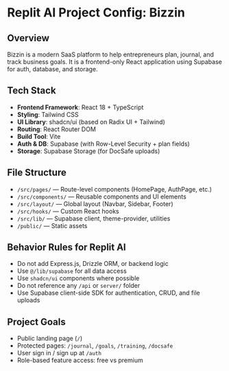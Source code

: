 # Replit AI Project Config: Bizzin

## Overview
Bizzin is a modern SaaS platform to help entrepreneurs plan, journal, and track business goals. It is a frontend-only React application using Supabase for auth, database, and storage.

## Tech Stack
- **Frontend Framework**: React 18 + TypeScript
- **Styling**: Tailwind CSS
- **UI Library**: shadcn/ui (based on Radix UI + Tailwind)
- **Routing**: React Router DOM
- **Build Tool**: Vite
- **Auth & DB**: Supabase (with Row-Level Security + plan fields)
- **Storage**: Supabase Storage (for DocSafe uploads)

## File Structure
- `/src/pages/` — Route-level components (HomePage, AuthPage, etc.)
- `/src/components/` — Reusable components and UI elements
- `/src/layout/` — Global layout (Navbar, Sidebar, Footer)
- `/src/hooks/` — Custom React hooks
- `/src/lib/` — Supabase client, theme-provider, utilities
- `/public/` — Static assets

## Behavior Rules for Replit AI
- Do not add Express.js, Drizzle ORM, or backend logic
- Use `@/lib/supabase` for all data access
- Use `shadcn/ui` components where possible
- Do not reference any `/api` or `server/` folder
- Use Supabase client-side SDK for authentication, CRUD, and file uploads

## Project Goals
- Public landing page (`/`)
- Protected pages: `/journal`, `/goals`, `/training`, `/docsafe`
- User sign in / sign up at `/auth`
- Role-based feature access: free vs premium
